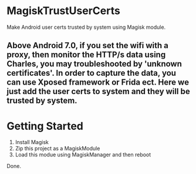 # MagiskTrustUserCerts
Make Android user certs trusted by system using Magisk module.

Above Android 7.0, if you set the wifi with a proxy, then monitor the HTTP/s data using Charles, you may troubleshooted by 'unknown certificates'. In order to capture the data, you can use Xposed framework or Frida ect. Here we just add the user certs to system and they will be trusted by system.
---
# Getting Started
1. Install Magisk
2. Zip this project as a MagiskModule
3. Load this modue using MagiskManager and then reboot

Done.

